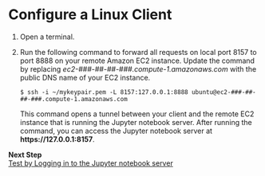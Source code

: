 # Configure a Linux Client<a name="setup-jupyter-configure-client-linux"></a>

1. Open a terminal\.

1. Run the following command to forward all requests on local port 8157 to port 8888 on your remote Amazon EC2 instance\. Update the command by replacing *ec2\-\#\#\#\-\#\#\-\#\#\-\#\#\#\.compute\-1\.amazonaws\.com* with the public DNS name of your EC2 instance\.

   ```
   $ ssh -i ~/mykeypair.pem -L 8157:127.0.0.1:8888 ubuntu@ec2-###-##-##-###.compute-1.amazonaws.com
   ```

   This command opens a tunnel between your client and the remote EC2 instance that is running the Jupyter notebook server\. After running the command, you can access the Jupyter notebook server at **https://127\.0\.0\.1:8157**\.

**Next Step**  
[Test by Logging in to the Jupyter notebook server](setup-jupyter-login.md)